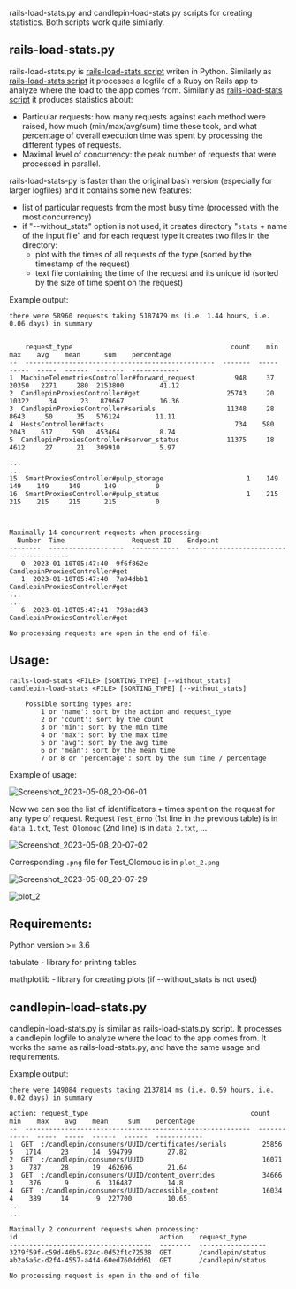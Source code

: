 rails-load-stats.py and candlepin-load-stats.py scripts for creating statistics. Both scripts work quite similarly.

## rails-load-stats.py

rails-load-stats.py is [rails-load-stats script](https://github.com/pmoravec/rails-load-stats) writen in Python. Similarly as [rails-load-stats script](https://github.com/pmoravec/rails-load-stats) it processes a logfile of a Ruby on Rails app to analyze where the load to the app comes from.  Similarly as [rails-load-stats script](https://github.com/pmoravec/rails-load-stats) it produces statistics about:
- Particular requests: how many requests against each method were raised, how much (min/max/avg/sum) time these took, and what percentage of overall execution time was spent by processing the different types of requests.
- Maximal level of concurrency: the peak number of requests that were processed in parallel.

rails-load-stats-py is faster than the original bash version (especially for larger logfiles) and it contains some new features:
- list of particular requests from the most busy time (processed with the most concurrency)
- if "--without_stats" option is not used, it creates directory "`stats` + name of the input file" and for each request type it creates two files in the directory:
    - plot with the times of all requests of the type (sorted by the timestamp of the request)
    - text file containing the time of the request and its unique id (sorted by the size of time spent on the request)

Example output:
  
    there were 58960 requests taking 5187479 ms (i.e. 1.44 hours, i.e. 0.06 days) in summary

    
        request_type                                        count    min    max    avg    mean      sum    percentage
    --  ------------------------------------------------  -------  -----  -----  -----  ------  -------  ------------           
    1  MachineTelemetriesController#forward_request          948     37  20350   2271     280  2153800         41.12
    2  CandlepinProxiesController#get                      25743     20  10322     34      23   879667         16.36
    3  CandlepinProxiesController#serials                  11348     28   8643     50      35   576124         11.11
    4  HostsController#facts                                 734    580   2043    617     590   453464          8.74
    5  CandlepinProxiesController#server_status            11375     18   4612     27      21   309910          5.97

    ... 
    ...
    15  SmartProxiesController#pulp_storage                     1    149    149    149     149      149          0
    16  SmartProxiesController#pulp_status                      1    215    215    215     215      215          0

    
    
    Maximally 14 concurrent requests when processing:
      Number  Time                 Request ID    Endpoint
    --------  -------------------  ------------  ----------------------------------------
       0  2023-01-10T05:47:40  9f6f862e      CandlepinProxiesController#get
       1  2023-01-10T05:47:40  7a94dbb1      CandlepinProxiesController#get
    ...
    ...
       6  2023-01-10T05:47:41  793acd43      CandlepinProxiesController#get
    
    No processing requests are open in the end of file.


## Usage: 
    rails-load-stats <FILE> [SORTING_TYPE] [--without_stats]
    candlepin-load-stats <FILE> [SORTING_TYPE] [--without_stats]

        Possible sorting types are:
            1 or 'name': sort by the action and request_type
            2 or 'count': sort by the count
            3 or 'min': sort by the min time
            4 or 'max': sort by the max time
            5 or 'avg': sort by the avg time
            6 or 'mean': sort by the mean time
            7 or 8 or 'percentage': sort by the sum time / percentage


Example of usage:
   
![Screenshot_2023-05-08_20-06-01](https://user-images.githubusercontent.com/22654167/236898372-eef71a87-cd42-4cae-9915-22939ff6bceb.png)
    
Now we can see the list of identificators + times spent on the request for any type of request. Request `Test_Brno` (1st line in the previous table) is in `data_1.txt`, `Test_Olomouc` (2nd line) is in `data_2.txt`, ...
    
![Screenshot_2023-05-08_20-07-02](https://user-images.githubusercontent.com/22654167/236898470-8a9279ee-41e9-452d-a7ef-864c6cd17c9d.png)

Corresponding `.png` file for Test_Olomouc is in `plot_2.png`

![Screenshot_2023-05-08_20-07-29](https://user-images.githubusercontent.com/22654167/236898574-23476373-e11a-45c3-88b6-34cb8033fb83.png)

![plot_2](https://user-images.githubusercontent.com/22654167/236889579-cd4d5df6-63eb-4a60-954f-686c41536ced.jpg)


## Requirements:
Python version >= 3.6

tabulate - library for printing tables

mathplotlib - library for creating plots (if --without_stats is not used)


## candlepin-load-stats.py

candlepin-load-stats.py is similar as rails-load-stats.py script. It processes a candlepin logfile to analyze where the load to the app comes from. It works the same as rails-load-stats.py, and have the same usage and requirements.

Example output:

    there were 149084 requests taking 2137814 ms (i.e. 0.59 hours, i.e. 0.02 days) in summary

    action: request_type                                         count    min    max    avg    mean     sum    percentage
    --  ---------------------------------------------------------  -------  -----  -----  -----  ------  ------  ------------
    1  GET  :/candlepin/consumers/UUID/certificates/serials         25856      5   1714     23      14  594799         27.82
    2  GET  :/candlepin/consumers/UUID                              16071      3    787     28      19  462696         21.64
    3  GET  :/candlepin/consumers/UUID/content_overrides            34666      3    376      9       6  316487         14.8
    4  GET  :/candlepin/consumers/UUID/accessible_content           16034      4    389     14       9  227700         10.65
    ...
    ...

    Maximally 2 concurrent requests when processing:
    id                                    action    request_type
    ------------------------------------  --------  -----------------
    3279f59f-c59d-46b5-824c-0d52f1c72538  GET       /candlepin/status
    ab2a5a6c-d2f4-4557-a4f4-60ed760ddd61  GET       /candlepin/status

    No processing request is open in the end of file.
    
